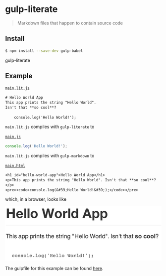 # gulp-literate

> Markdown files that happen to contain source code

## Install

```sh
$ npm install --save-dev gulp-babel
```

gulp-literate

## Example

[`main.lit.js`](example/main.lit.js)

```
# Hello World App
This app prints the string "Hello World".
Isn't that **so cool**?

    console.log('Hello World!');
```

 `main.lit.js` compiles with `gulp-literate` to

[`main.js`](example/code/main.js)
```js
console.log('Hello World!');
```

`main.lit.js` compiles with `gulp-markdown` to

[`main.html`](example/doc/main.html)
```
<h1 id="hello-world-app">Hello World App</h1>
<p>This app prints the string "Hello World". Isn't that **so cool**?</p>
<pre><code>console.log(&#39;Hello World!&#39;);</code></pre>
```

which, in a browser, looks like

![preview](preview.png)

The gulpfile for this example can be found [here](example/gulpfile.js).
